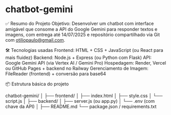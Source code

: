 # chatbot-gemini

✅ Resumo do Projeto
Objetivo: Desenvolver um chatbot com interface amigável que consome a API do Google Gemini para responder textos e imagens, com entrega até 14/07/2025 e repositório compartilhado via Git com otiliopaulo@gmail.com.

🛠️ Tecnologias usadas
Frontend: HTML + CSS + JavaScript (ou React para mais fluidez)
Backend: Node.js + Express (ou Python com Flask)
API: Google Gemini API (via Vertex AI / Gemini Pro)
Hospedagem: Render, Vercel ou GitHub Pages + backend no Railway
Gerenciamento de Imagem: FileReader (frontend) + conversão para base64

📦 Estrutura básica do projeto

chatbot-gemini/
│
├── frontend/
│   ├── index.html
│   ├── style.css
│   └── script.js
│
├── backend/
│   ├── server.js  (ou app.py)
│   └── .env       (com chave da API)
│
├── README.md
└── package.json / requirements.txt
